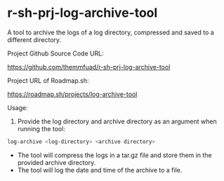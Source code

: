 # r-sh-prj-log-archive-tool
A tool to archive the logs of a log directory, compressed and saved to a different directory.

Project Github Source Code URL:
https://github.com/themmfuad/r-sh-prj-log-archive-tool

Project URL of Roadmap.sh:
https://roadmap.sh/projects/log-archive-tool

Usage:
1. Provide the log directory and archive directory as an argument when running the tool:
```bash
log-archive <log-directory> <archive directory>
```

* The tool will compress the logs in a tar.gz file and store them in the provided archive directory.
* The tool will log the date and time of the archive to a file.


